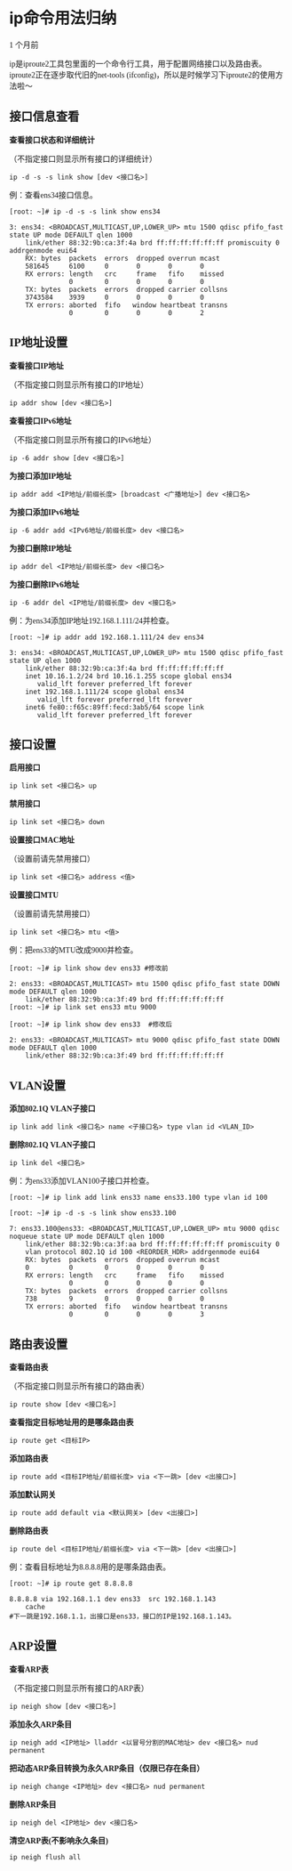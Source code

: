 # ip命令用法归纳

<font face=微软雅黑>

1 个月前

ip是iproute2工具包里面的一个命令行工具，用于配置网络接口以及路由表。iproute2正在逐步取代旧的net-tools (ifconfig)，所以是时候学习下iproute2的使用方法啦～

## **接口信息查看**

**查看接口状态和详细统计**

（不指定接口则显示所有接口的详细统计）

    ip -d -s -s link show [dev <接口名>] 
    

例：查看ens34接口信息。

    [root: ~]# ip -d -s -s link show ens34
    
    3: ens34: <BROADCAST,MULTICAST,UP,LOWER_UP> mtu 1500 qdisc pfifo_fast state UP mode DEFAULT qlen 1000
        link/ether 88:32:9b:ca:3f:4a brd ff:ff:ff:ff:ff:ff promiscuity 0 addrgenmode eui64 
        RX: bytes  packets  errors  dropped overrun mcast   
        581645     6100     0       0       0       0       
        RX errors: length   crc     frame   fifo    missed
                   0        0       0       0       0       
        TX: bytes  packets  errors  dropped carrier collsns 
        3743584    3939     0       0       0       0       
        TX errors: aborted  fifo   window heartbeat transns
                   0        0       0       0       2       
    

## **IP地址设置**

**查看接口IP地址**

（不指定接口则显示所有接口的IP地址）

    ip addr show [dev <接口名>]
    

**查看接口IPv6地址**

（不指定接口则显示所有接口的IPv6地址）

    ip -6 addr show [dev <接口名>]
    

**为接口添加IP地址**

    ip addr add <IP地址/前缀长度> [broadcast <广播地址>] dev <接口名>
    

**为接口添加IPv6地址**

    ip -6 addr add <IPv6地址/前缀长度> dev <接口名>
    

**为接口删除IP地址**

    ip addr del <IP地址/前缀长度> dev <接口名>
    

**为接口删除IPv6地址**

    ip -6 addr del <IP地址/前缀长度> dev <接口名>
    

例：为ens34添加IP地址192.168.1.111/24并检查。

    [root: ~]# ip addr add 192.168.1.111/24 dev ens34
    
    3: ens34: <BROADCAST,MULTICAST,UP,LOWER_UP> mtu 1500 qdisc pfifo_fast state UP qlen 1000
        link/ether 88:32:9b:ca:3f:4a brd ff:ff:ff:ff:ff:ff
        inet 10.16.1.2/24 brd 10.16.1.255 scope global ens34
           valid_lft forever preferred_lft forever
        inet 192.168.1.111/24 scope global ens34
           valid_lft forever preferred_lft forever
        inet6 fe80::f65c:89ff:fecd:3ab5/64 scope link 
           valid_lft forever preferred_lft forever
    

## **接口设置**

**启用接口**

    ip link set <接口名> up
    

**禁用接口**

    ip link set <接口名> down
    

**设置接口MAC地址**

（设置前请先禁用接口）

    ip link set <接口名> address <值>
    

**设置接口MTU**

（设置前请先禁用接口）

    ip link set <接口名> mtu <值>
    

例：把ens33的MTU改成9000并检查。

    [root: ~]# ip link show dev ens33 #修改前
    
    2: ens33: <BROADCAST,MULTICAST> mtu 1500 qdisc pfifo_fast state DOWN mode DEFAULT qlen 1000
        link/ether 88:32:9b:ca:3f:49 brd ff:ff:ff:ff:ff:ff
    [root: ~]# ip link set ens33 mtu 9000
    
    [root: ~]# ip link show dev ens33  #修改后
    
    2: ens33: <BROADCAST,MULTICAST> mtu 9000 qdisc pfifo_fast state DOWN mode DEFAULT qlen 1000
        link/ether 88:32:9b:ca:3f:49 brd ff:ff:ff:ff:ff:ff
    

## **VLAN设置**

**添加802.1Q VLAN子接口**

    ip link add link <接口名> name <子接口名> type vlan id <VLAN_ID>
    

**删除802.1Q VLAN子接口**

    ip link del <接口名>
    

例：为ens33添加VLAN100子接口并检查。

    [root: ~]# ip link add link ens33 name ens33.100 type vlan id 100
    
    [root: ~]# ip -d -s -s link show ens33.100
    
    7: ens33.100@ens33: <BROADCAST,MULTICAST,UP,LOWER_UP> mtu 9000 qdisc noqueue state UP mode DEFAULT qlen 1000
        link/ether 88:32:9b:ca:3f:aa brd ff:ff:ff:ff:ff:ff promiscuity 0 
        vlan protocol 802.1Q id 100 <REORDER_HDR> addrgenmode eui64 
        RX: bytes  packets  errors  dropped overrun mcast   
        0          0        0       0       0       0       
        RX errors: length   crc     frame   fifo    missed
                   0        0       0       0       0       
        TX: bytes  packets  errors  dropped carrier collsns 
        738        9        0       0       0       0       
        TX errors: aborted  fifo   window heartbeat transns
                   0        0       0       0       3       
    

## **路由表设置**

**查看路由表**

（不指定接口则显示所有接口的路由表）

    ip route show [dev <接口名>]
    

**查看指定目标地址用的是哪条路由表**

    ip route get <目标IP>
    

**添加路由表**

    ip route add <目标IP地址/前缀长度> via <下一跳> [dev <出接口>]
    

**添加默认网关**

    ip route add default via <默认网关> [dev <出接口>]
    

**删除路由表**

    ip route del <目标IP地址/前缀长度> via <下一跳> [dev <出接口>]
    

例：查看目标地址为8.8.8.8用的是哪条路由表。

    [root: ~]# ip route get 8.8.8.8
    
    8.8.8.8 via 192.168.1.1 dev ens33  src 192.168.1.143 
        cache 
    #下一跳是192.168.1.1，出接口是ens33，接口的IP是192.168.1.143。
    

## **ARP设置**

**查看ARP表**

（不指定接口则显示所有接口的ARP表）

    ip neigh show [dev <接口名>] 
    

**添加永久ARP条目**

    ip neigh add <IP地址> lladdr <以冒号分割的MAC地址> dev <接口名> nud permanent
    

**把动态ARP条目转换为永久ARP条目（仅限已存在条目）**

    ip neigh change <IP地址> dev <接口名> nud permanent
    

**删除ARP条目**

    ip neigh del <IP地址> dev <接口名>
    

**清空ARP表(不影响永久条目)**

    ip neigh flush all

</font>

[0]: https://www.zhihu.com/people/yuzenan888